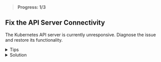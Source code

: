 > **Progress: 1/3**

## Fix the API Server Connectivity

The Kubernetes API server is currently unresponsive. Diagnose the issue and restore its functionality.

<details>
<summary>Tips</summary>

- Use `journalctl -u kube-apiserver` to review the API server logs.
- Inspect the kube-apiserver manifest at `/etc/kubernetes/manifests/kube-apiserver.yaml`.
</details>

<details>
<summary>Solution</summary>

The API server's secure port has been misconfigured. Correct the `secure-port` setting in `/etc/kubernetes/manifests/kube-apiserver.yaml` back to `6443`, then restart the kubelet to apply the change.

```bash
sudo sed -i 's/secure-port=16443/secure-port=6443/g' /etc/kubernetes/manifests/kube-apiserver.yaml
```

</details>
